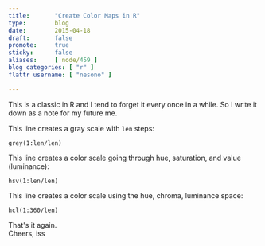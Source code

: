 ```yaml
---
title:       "Create Color Maps in R"
type:        blog
date:        2015-04-18
draft:       false
promote:     true
sticky:      false
aliases:     [ node/459 ]
blog categories: [ "r" ]
flattr username: [ "nesono" ]

---
```


<!--more-->
This is a classic in R and I tend to forget it every once in a while. So I write it down as  a note for my future me.
<!--break-->

This line creates a gray scale with `len` steps:

<pre><code class="R">grey(1:len/len)</code></pre>

This line creates a color scale going through hue, saturation, and value (luminance):

<pre><code class="R">hsv(1:len/len)</code></pre>

This line creates a color scale using the hue, chroma, luminance space:

<pre><code class="R">hcl(1:360/len)</code></pre>

That's it again.  
Cheers, iss
